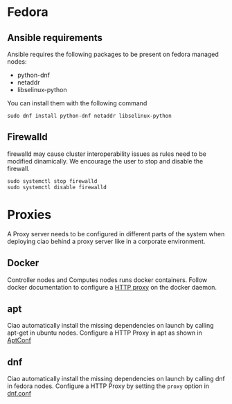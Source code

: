 # Fedora
## Ansible requirements
Ansible requires the following packages to be present on fedora managed nodes:
* python-dnf
* netaddr
* libselinux-python

You can install them with the following command
```
sudo dnf install python-dnf netaddr libselinux-python
```
## Firewalld
firewalld may cause cluster interoperability issues as rules need to be modified dinamically.
We encourage the user to stop and disable the firewall.

```
sudo systemctl stop firewalld
sudo systemctl disable firewalld
```

# Proxies
A Proxy server needs to be configured in different parts of the system when deploying
ciao behind a proxy server like in a corporate environment.

## Docker
Controller nodes and Computes nodes runs docker containers. Follow docker documentation
to configure a [HTTP proxy](https://docs.docker.com/engine/admin/systemd/#/http-proxy) on
the docker daemon.

## apt
Ciao automatically install the missing dependencies on launch by calling apt-get
in ubuntu nodes. Configure a HTTP Proxy in apt as shown in [AptConf](https://wiki.debian.org/AptConf)

## dnf
Ciao automatically install the missing dependencies on launch by calling dnf
in fedora nodes. Configure a HTTP Proxy by setting the `proxy` option in [dnf.conf](http://dnf.readthedocs.io/en/latest/conf_ref.html#options-for-both-main-and-repo)
